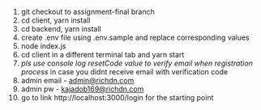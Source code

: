 1. git checkout to assignment-final branch
2. cd client, yarn install
3. cd backend, yarn install
4. create .env file using .env.sample and replace corresponding values
5. node index.js
6. cd client in a different terminal tab and yarn start
7. *pls use console log resetCode value to verify email when registration process* in case you didnt receive email with verification code
8. admin email - admin@richdn.com
9. admin pw - kajadob169@richdn.com
10. go to link http://localhost:3000/login for the starting point
